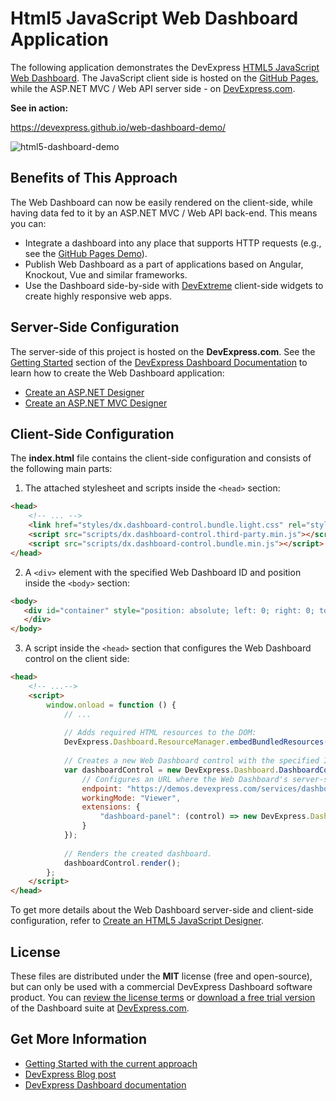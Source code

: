 # Html5 JavaScript Web Dashboard Application

The following application demonstrates the DevExpress [HTML5 JavaScript Web Dashboard]((https://www.devexpress.com/Support/Center/Question/Details/T532254)). The JavaScript client side is hosted on the [GitHub Pages](https://pages.github.com), while the ASP.NET MVC / Web API server side - on [DevExpress.com](https://www.devexpress.com).

**See in action:**

https://devexpress.github.io/web-dashboard-demo/

![html5-dashboard-demo](https://user-images.githubusercontent.com/17986517/35871357-13796742-0b75-11e8-9b12-a90de4813b96.png)



## Benefits of This Approach

The Web Dashboard can now be easily rendered on the client-side, while having data fed to it by an ASP.NET MVC / Web API back-end. This means you can:

- Integrate a dashboard into any place that supports HTTP requests (e.g., see the [GitHub Pages Demo](https://devexpress.github.io/web-dashboard-demo/)).
- Publish Web Dashboard as a part of applications based on Angular, Knockout, Vue and similar frameworks.
- Use the Dashboard side-by-side with [DevExtreme](https://js.devexpress.com) client-side widgets to create highly responsive web apps.


## Server-Side Configuration

The server-side of this project is hosted on the **DevExpress.com**. See the [Getting Started](https://documentation.devexpress.com/Dashboard/12136/Getting-Started) section of the [DevExpress Dashboard Documentation](https://documentation.devexpress.com/Dashboard/12049/Dashboard) to learn how to create the Web Dashboard application:

- [Create an ASP.NET Designer](https://documentation.devexpress.com/Dashboard/115782/Getting-Started/Creating-an-ASP-NET-Designer-and-Using-It-to-Create-a-Dashboard)
- [Create an ASP.NET MVC Designer](https://documentation.devexpress.com/Dashboard/116313/Getting-Started/Creating-an-ASP-NET-MVC-Dashboard-Designer-Application)

## Client-Side Configuration

The **index.html** file contains the client-side configuration and consists of the following main parts:

1. The attached stylesheet and scripts inside the `<head>` section:
```html
<head>
    <!-- ... -->
    <link href="styles/dx.dashboard-control.bundle.light.css" rel="stylesheet" />
    <script src="scripts/dx.dashboard-control.third-party.min.js"></script>
    <script src="scripts/dx.dashboard-control.bundle.min.js"></script>
</head>
```

2. A `<div>` element with the specified Web Dashboard ID and position inside the `<body>` section:
```html
<body>
   <div id="container" style="position: absolute; left: 0; right: 0; top: 0; bottom: 0">
   </div>
</body>
```
  
3. A script inside the `<head>` section that configures the Web Dashboard control on the client side:
```html
<head>
    <!-- ...-->
    <script>
        window.onload = function () {
            // ...
  
            // Adds required HTML resources to the DOM:
            DevExpress.Dashboard.ResourceManager.embedBundledResources();
            
            // Creates a new Web Dashboard control with the specified ID and settings:
            var dashboardControl = new DevExpress.Dashboard.DashboardControl(document.getElementById("container"), {
                // Configures an URL where the Web Dashboard's server-side is hosted:
                endpoint: "https://demos.devexpress.com/services/dashboard/api",
                workingMode: "Viewer",
                extensions: {
                    "dashboard-panel": (control) => new DevExpress.Dashboard.DashboardPanelExtension(control)
                }
            });
            
            // Renders the created dashboard.
            dashboardControl.render();
        };
    </script>
</head>
```

To get more details about the Web Dashboard server-side and client-side configuration, refer to [Create an HTML5 JavaScript Designer](https://documentation.devexpress.com/Dashboard/119109/Create-an-HTML5-JavaScript-Designer).

## License

These files are distributed under the **MIT** license (free and open-source), but can only be used with a commercial DevExpress Dashboard software product. You can [review the license terms](https://www.devexpress.com/Support/EULAs/NetComponents.xml) or [download a free trial version](https://go.devexpress.com/DevExpressDownload_UniversalTrial.aspx) of the Dashboard suite at [DevExpress.com](https://www.devexpress.com).

## Get More Information

- [Getting Started with the current approach](https://www.devexpress.com/Support/Center/Question/Details/T532254)
- [DevExpress Blog post](https://community.devexpress.com/blogs/news/archive/2017/08/02/ctp-client-side-web-dashboard-integrated-with-angular-knockout-vue-and-more.aspx)
- [DevExpress Dashboard documentation](https://documentation.devexpress.com/Dashboard/12049/Dashboard)
